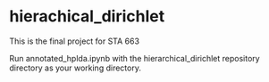 # hierachical_dirichlet
This is the final project for STA 663

Run annotated_hplda.ipynb with the hierarchical_dirichlet repository directory as your working directory.

